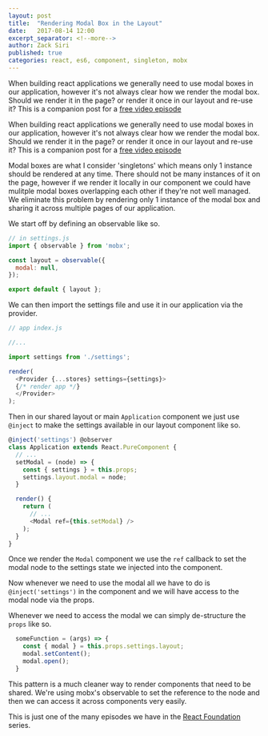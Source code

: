 ```yaml
---
layout: post
title:  "Rendering Modal Box in the Layout"
date:   2017-08-14 12:00
excerpt_separator: <!--more-->
author: Zack Siri
published: true
categories: react, es6, component, singleton, mobx
---
```


When building react applications we generally need to use modal boxes in our application, however it's not always clear how we render the modal box. Should we render it in the page? or render it once in our layout and re-use it? This is a companion post for a [free video episode](https://www.codemy.net/posts/react-rendering-the-modal-in-the-layout)

<!--more-->
When building react applications we generally need to use modal boxes in our application, however it's not always clear how we render the modal box. Should we render it in the page? or render it once in our layout and re-use it? This is a companion post for a [free video episode](https://www.codemy.net/posts/react-rendering-the-modal-in-the-layout)

Modal boxes are what I consider 'singletons' which means only 1 instance should be rendered at any time. There should not be many instances of it on the page, however if we render it locally in our component we could have mulitple modal boxes overlapping each other if they're not well managed. We eliminate this problem by rendering only 1 instance of the modal box and sharing it across multiple pages of our application.

We start off by defining an observable like so.

``` js
// in settings.js
import { observable } from 'mobx';

const layout = observable({
  modal: null,
});

export default { layout };
```

We can then import the settings file and use it in our application via the provider.

``` js
// app index.js

//...

import settings from './settings';

render(
  <Provider {...stores} settings={settings}>
  {/* render app */}
  </Provider>
);
```

Then in our shared layout or main `Application` component we just use `@inject` to make the settings available in our layout component like so.

``` js
@inject('settings') @observer
class Application extends React.PureComponent {
  // ...
  setModal = (node) => {
    const { settings } = this.props;
    settings.layout.modal = node;
  }

  render() {
    return (
      // ...
      <Modal ref={this.setModal} />
    );
  }
}
```

Once we render the `Modal` component we use the `ref` callback to set the modal node to the settings state we injected into the component.

Now whenever we need to use the modal all we have to do is `@inject('settings')` in the component and we will have access to the modal node via the props.

Whenever we need to access the modal we can simply de-structure the `props` like so.

```js
  someFunction = (args) => {
    const { modal } = this.props.settings.layout;
    modal.setContent();
    modal.open();
  }
```

This pattern is a much cleaner way to render components that need to be shared. We're using mobx's observable to set the reference to the node and then we can access it across components very easily.

This is just one of the many episodes we have in the [React Foundation](https://www.codemy.net/channels/react-foundation) series.